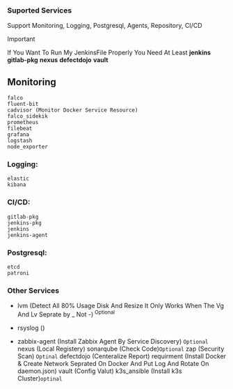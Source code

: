 ### Suported Services
Support Monitoring, Logging, Postgresql, Agents, Repository, CI/CD
> [!IMPORTANT]
> If You Want To Run My JenkinsFile Properly You Need At Least **jenkins** **gitlab-pkg** **nexus** **defectdojo** **vault**

## Monitoring
```
falco 
fluent-bit 
cadvisor (Monitor Docker Service Resource)
falco_sidekik
prometheus
filebeat
grafana
logstash
node_exporter
```
### Logging: 
```
elastic
kibana
```
### CI/CD:
```
gitlab-pkg
jenkins-pkg
jenkins
jenkins-agent
```
### Postgresql:
```
etcd
patroni
```
### Other Services 

- lvm (Detect All 80% Usage Disk And Resize It Only Works When The Vg And Lv Seprate by _ Not -)<sup> Optional </sup>
+ rsyslog ()
* zabbix-agent (Install Zabbix Agent By Service Discovery) `Optional`
nexus (Local Registery)
sonarqube (Check Code)`Optional`
zap (Security Scan) `Optinal`
defectdojo (Centeralize Report)
requirment (Install Docker & Create Network Seprated On Docker And Put Log And Rotate On daemon.json)
vault (Config Valut)
k3s_ansible (Install k3s Cluster)`optinal`

